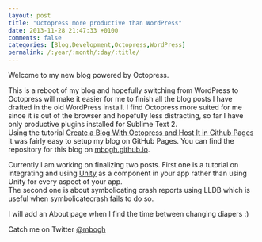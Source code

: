 ```yaml
---
layout: post
title: "Octopress more productive than WordPress"
date: 2013-11-28 21:47:33 +0100
comments: false
categories: [Blog,Development,Octopress,WordPress]
permalink: /:year/:month/:day/:title/
---
```


Welcome to my new blog powered by Octopress.

This is a reboot of my blog and hopefully switching from WordPress to Octopress will make it easier for me to finish all the blog posts I have drafted in the old WordPress install.
I find Octopress more suited for me since it is out of the browser and hopefully less distracting, so far I have only productive plugins installed for Sublime Text 2.  
Using the tutorial [Create a Blog With Octopress and Host It in Github Pages](http://miguelcamba.com/blog/2013/04/22/tutorial-create-a-blog-with-octopress-and-host-it-in-github-pages/) it was fairly easy to setup my blog on GitHub Pages.
You can find the repository for this blog on [mbogh.github.io](https://github.com/mbogh/mbogh.github.io).

Currently I am working on finalizing two posts.
First one is a tutorial on integrating and using [Unity](http://unity3d.com/) as a component in your app rather than using Unity for every aspect of your app.  
The second one is about symbolicating crash reports using LLDB which is useful when symbolicatecrash fails to do so.

I will add an About page when I find the time between changing diapers :)

Catch me on Twitter [@mbogh](https://twitter.com/mbogh)
